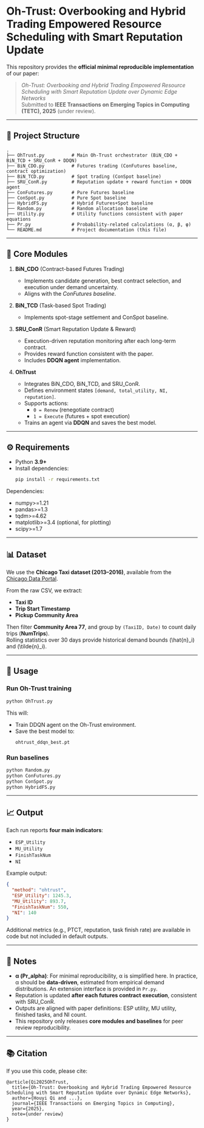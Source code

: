 # Oh-Trust: Overbooking and Hybrid Trading Empowered Resource Scheduling with Smart Reputation Update

This repository provides the **official minimal reproducible implementation** of our paper:

> *Oh-Trust: Overbooking and Hybrid Trading Empowered Resource Scheduling with Smart Reputation Update over Dynamic Edge Networks*  
> Submitted to **IEEE Transactions on Emerging Topics in Computing (TETC), 2025** (under review).

---

## 📂 Project Structure

```
.
├── OhTrust.py          # Main Oh-Trust orchestrator (BiN_CDO + BiN_TCD + SRU_ConR + DDQN)
├── BiN_CDO.py          # Futures trading (ConFutures baseline, contract optimization)
├── BiN_TCD.py          # Spot trading (ConSpot baseline)
├── SRU_ConR.py         # Reputation update + reward function + DDQN agent
├── ConFutures.py       # Pure Futures baseline
├── ConSpot.py          # Pure Spot baseline
├── HybridFS.py         # Hybrid Futures+Spot baseline
├── Random.py           # Random allocation baseline
├── Utility.py          # Utility functions consistent with paper equations
├── Pr.py               # Probability-related calculations (α, β, φ)
└── README.md           # Project documentation (this file)
```

---

## 🔑 Core Modules

1. **BiN_CDO** (Contract-based Futures Trading)  
   - Implements candidate generation, best contract selection, and execution under demand uncertainty.  
   - Aligns with the *ConFutures baseline*.  

2. **BiN_TCD** (Task-based Spot Trading)  
   - Implements spot-stage settlement and ConSpot baseline.  

3. **SRU_ConR** (Smart Reputation Update & Reward)  
   - Execution-driven reputation monitoring after each long-term contract.  
   - Provides reward function consistent with the paper.  
   - Includes **DDQN agent** implementation.  

4. **OhTrust**  
   - Integrates BiN_CDO, BiN_TCD, and SRU_ConR.  
   - Defines environment states `[demand, total_utility, NI, reputation]`.  
   - Supports actions:  
     - `0 = Renew` (renegotiate contract)  
     - `1 = Execute` (futures + spot execution)  
   - Trains an agent via **DDQN** and saves the best model.  

---

## ⚙️ Requirements

- Python **3.9+**  
- Install dependencies:  
  ```bash
  pip install -r requirements.txt
  ```  

Dependencies:
- numpy>=1.21  
- pandas>=1.3  
- tqdm>=4.62  
- matplotlib>=3.4 (optional, for plotting)  
- scipy>=1.7  

---

## 📊 Dataset

We use the **Chicago Taxi dataset (2013–2016)**, available from the  
[Chicago Data Portal](https://data.cityofchicago.org/Transportation/Taxi-Trips/wrvz-psew).  

From the raw CSV, we extract:
- **Taxi ID**  
- **Trip Start Timestamp**  
- **Pickup Community Area**  

Then filter **Community Area 77**, and group by `(TaxiID, Date)` to count daily trips (**NumTrips**).  
Rolling statistics over 30 days provide historical demand bounds \(\hat{n}_i\) and \(\tilde{n}_i\).  

---

## 🚀 Usage

### Run Oh-Trust training
```bash
python OhTrust.py
```

This will:
- Train DDQN agent on the Oh-Trust environment.  
- Save the best model to:
  ```
  ohtrust_ddqn_best.pt
  ```

### Run baselines
```bash
python Random.py
python ConFutures.py
python ConSpot.py
python HybridFS.py
```

---

## 📈 Output

Each run reports **four main indicators**:

- `ESP_Utility`  
- `MU_Utility`  
- `FinishTaskNum`  
- `NI`  

Example output:
```json
{
  "method": "ohtrust",
  "ESP_Utility": 1245.3,
  "MU_Utility": 893.7,
  "FinishTaskNum": 550,
  "NI": 140
}
```

Additional metrics (e.g., PTCT, reputation, task finish rate) are available in code but not included in default outputs.

---

## 📝 Notes

- **α (Pr_alpha)**: For minimal reproducibility, α is simplified here. In practice, α should be **data-driven**, estimated from empirical demand distributions. An extension interface is provided in `Pr.py`.  
- Reputation is updated **after each futures contract execution**, consistent with SRU_ConR.  
- Outputs are aligned with paper definitions: ESP utility, MU utility, finished tasks, and NI count.  
- This repository only releases **core modules and baselines** for peer review reproducibility.  

---

## 📚 Citation

If you use this code, please cite:

```
@article{Qi2025OhTrust,
  title={Oh-Trust: Overbooking and Hybrid Trading Empowered Resource Scheduling with Smart Reputation Update over Dynamic Edge Networks},
  author={Houyi Qi and ...},
  journal={IEEE Transactions on Emerging Topics in Computing},
  year={2025},
  note={under review}
}
```
